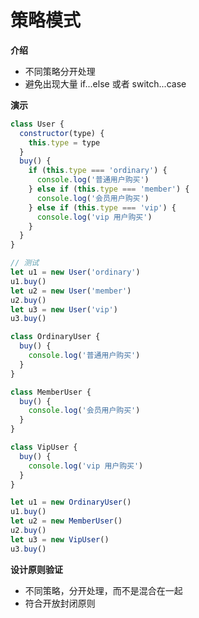 # 策略模式

**介绍**

- 不同策略分开处理
- 避免出现大量 if...else 或者 switch...case



**演示**

```js
class User {
  constructor(type) {
    this.type = type
  }
  buy() {
    if (this.type === 'ordinary') {
      console.log('普通用户购买')
    } else if (this.type === 'member') {
      console.log('会员用户购买')
    } else if (this.type === 'vip') {
      console.log('vip 用户购买')
    }
  }
}

// 测试
let u1 = new User('ordinary')
u1.buy()
let u2 = new User('member')
u2.buy()
let u3 = new User('vip')
u3.buy()
```

```js
class OrdinaryUser {
  buy() {
    console.log('普通用户购买')
  }
}

class MemberUser {
  buy() {
    console.log('会员用户购买')
  }
}

class VipUser {
  buy() {
    console.log('vip 用户购买')
  }
}

let u1 = new OrdinaryUser()
u1.buy()
let u2 = new MemberUser()
u2.buy()
let u3 = new VipUser()
u3.buy()
```



**设计原则验证**

- 不同策略，分开处理，而不是混合在一起
- 符合开放封闭原则

